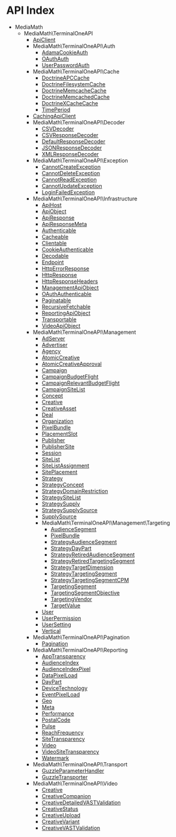 API Index
=========

* MediaMath
    * MediaMath\TerminalOneAPI
        * [ApiClient](MediaMath-TerminalOneAPI-ApiClient.md)
        * MediaMath\TerminalOneAPI\Auth
            * [AdamaCookieAuth](MediaMath-TerminalOneAPI-Auth-AdamaCookieAuth.md)
            * [OAuthAuth](MediaMath-TerminalOneAPI-Auth-OAuthAuth.md)
            * [UserPasswordAuth](MediaMath-TerminalOneAPI-Auth-UserPasswordAuth.md)
        * MediaMath\TerminalOneAPI\Cache
            * [DoctrineAPCCache](MediaMath-TerminalOneAPI-Cache-DoctrineAPCCache.md)
            * [DoctrineFilesystemCache](MediaMath-TerminalOneAPI-Cache-DoctrineFilesystemCache.md)
            * [DoctrineMemcacheCache](MediaMath-TerminalOneAPI-Cache-DoctrineMemcacheCache.md)
            * [DoctrineMemcachedCache](MediaMath-TerminalOneAPI-Cache-DoctrineMemcachedCache.md)
            * [DoctrineXCacheCache](MediaMath-TerminalOneAPI-Cache-DoctrineXCacheCache.md)
            * [TimePeriod](MediaMath-TerminalOneAPI-Cache-TimePeriod.md)
        * [CachingApiClient](MediaMath-TerminalOneAPI-CachingApiClient.md)
        * MediaMath\TerminalOneAPI\Decoder
            * [CSVDecoder](MediaMath-TerminalOneAPI-Decoder-CSVDecoder.md)
            * [CSVResponseDecoder](MediaMath-TerminalOneAPI-Decoder-CSVResponseDecoder.md)
            * [DefaultResponseDecoder](MediaMath-TerminalOneAPI-Decoder-DefaultResponseDecoder.md)
            * [JSONResponseDecoder](MediaMath-TerminalOneAPI-Decoder-JSONResponseDecoder.md)
            * [XMLResponseDecoder](MediaMath-TerminalOneAPI-Decoder-XMLResponseDecoder.md)
        * MediaMath\TerminalOneAPI\Exception
            * [CannotCreateException](MediaMath-TerminalOneAPI-Exception-CannotCreateException.md)
            * [CannotDeleteException](MediaMath-TerminalOneAPI-Exception-CannotDeleteException.md)
            * [CannotReadException](MediaMath-TerminalOneAPI-Exception-CannotReadException.md)
            * [CannotUpdateException](MediaMath-TerminalOneAPI-Exception-CannotUpdateException.md)
            * [LoginFailedException](MediaMath-TerminalOneAPI-Exception-LoginFailedException.md)
        * MediaMath\TerminalOneAPI\Infrastructure
            * [ApiHost](MediaMath-TerminalOneAPI-Infrastructure-ApiHost.md)
            * [ApiObject](MediaMath-TerminalOneAPI-Infrastructure-ApiObject.md)
            * [ApiResponse](MediaMath-TerminalOneAPI-Infrastructure-ApiResponse.md)
            * [ApiResponseMeta](MediaMath-TerminalOneAPI-Infrastructure-ApiResponseMeta.md)
            * [Authenticable](MediaMath-TerminalOneAPI-Infrastructure-Authenticable.md)
            * [Cacheable](MediaMath-TerminalOneAPI-Infrastructure-Cacheable.md)
            * [Clientable](MediaMath-TerminalOneAPI-Infrastructure-Clientable.md)
            * [CookieAuthenticable](MediaMath-TerminalOneAPI-Infrastructure-CookieAuthenticable.md)
            * [Decodable](MediaMath-TerminalOneAPI-Infrastructure-Decodable.md)
            * [Endpoint](MediaMath-TerminalOneAPI-Infrastructure-Endpoint.md)
            * [HttpErrorResponse](MediaMath-TerminalOneAPI-Infrastructure-HttpErrorResponse.md)
            * [HttpResponse](MediaMath-TerminalOneAPI-Infrastructure-HttpResponse.md)
            * [HttpResponseHeaders](MediaMath-TerminalOneAPI-Infrastructure-HttpResponseHeaders.md)
            * [ManagementApiObject](MediaMath-TerminalOneAPI-Infrastructure-ManagementApiObject.md)
            * [OAuthAuthenticable](MediaMath-TerminalOneAPI-Infrastructure-OAuthAuthenticable.md)
            * [Paginatable](MediaMath-TerminalOneAPI-Infrastructure-Paginatable.md)
            * [RecursiveFetchable](MediaMath-TerminalOneAPI-Infrastructure-RecursiveFetchable.md)
            * [ReportingApiObject](MediaMath-TerminalOneAPI-Infrastructure-ReportingApiObject.md)
            * [Transportable](MediaMath-TerminalOneAPI-Infrastructure-Transportable.md)
            * [VideoApiObject](MediaMath-TerminalOneAPI-Infrastructure-VideoApiObject.md)
        * MediaMath\TerminalOneAPI\Management
            * [AdServer](MediaMath-TerminalOneAPI-Management-AdServer.md)
            * [Advertiser](MediaMath-TerminalOneAPI-Management-Advertiser.md)
            * [Agency](MediaMath-TerminalOneAPI-Management-Agency.md)
            * [AtomicCreative](MediaMath-TerminalOneAPI-Management-AtomicCreative.md)
            * [AtomicCreativeApproval](MediaMath-TerminalOneAPI-Management-AtomicCreativeApproval.md)
            * [Campaign](MediaMath-TerminalOneAPI-Management-Campaign.md)
            * [CampaignBudgetFlight](MediaMath-TerminalOneAPI-Management-CampaignBudgetFlight.md)
            * [CampaignRelevantBudgetFlight](MediaMath-TerminalOneAPI-Management-CampaignRelevantBudgetFlight.md)
            * [CampaignSiteList](MediaMath-TerminalOneAPI-Management-CampaignSiteList.md)
            * [Concept](MediaMath-TerminalOneAPI-Management-Concept.md)
            * [Creative](MediaMath-TerminalOneAPI-Management-Creative.md)
            * [CreativeAsset](MediaMath-TerminalOneAPI-Management-CreativeAsset.md)
            * [Deal](MediaMath-TerminalOneAPI-Management-Deal.md)
            * [Organization](MediaMath-TerminalOneAPI-Management-Organization.md)
            * [PixelBundle](MediaMath-TerminalOneAPI-Management-PixelBundle.md)
            * [PlacementSlot](MediaMath-TerminalOneAPI-Management-PlacementSlot.md)
            * [Publisher](MediaMath-TerminalOneAPI-Management-Publisher.md)
            * [PublisherSite](MediaMath-TerminalOneAPI-Management-PublisherSite.md)
            * [Session](MediaMath-TerminalOneAPI-Management-Session.md)
            * [SiteList](MediaMath-TerminalOneAPI-Management-SiteList.md)
            * [SiteListAssignment](MediaMath-TerminalOneAPI-Management-SiteListAssignment.md)
            * [SitePlacement](MediaMath-TerminalOneAPI-Management-SitePlacement.md)
            * [Strategy](MediaMath-TerminalOneAPI-Management-Strategy.md)
            * [StrategyConcept](MediaMath-TerminalOneAPI-Management-StrategyConcept.md)
            * [StrategyDomainRestriction](MediaMath-TerminalOneAPI-Management-StrategyDomainRestriction.md)
            * [StrategySiteList](MediaMath-TerminalOneAPI-Management-StrategySiteList.md)
            * [StrategySupply](MediaMath-TerminalOneAPI-Management-StrategySupply.md)
            * [StrategySupplySource](MediaMath-TerminalOneAPI-Management-StrategySupplySource.md)
            * [SupplySource](MediaMath-TerminalOneAPI-Management-SupplySource.md)
            * MediaMath\TerminalOneAPI\Management\Targeting
                * [AudienceSegment](MediaMath-TerminalOneAPI-Management-Targeting-AudienceSegment.md)
                * [PixelBundle](MediaMath-TerminalOneAPI-Management-Targeting-PixelBundle.md)
                * [StrategyAudienceSegment](MediaMath-TerminalOneAPI-Management-Targeting-StrategyAudienceSegment.md)
                * [StrategyDayPart](MediaMath-TerminalOneAPI-Management-Targeting-StrategyDayPart.md)
                * [StrategyRetiredAudienceSegment](MediaMath-TerminalOneAPI-Management-Targeting-StrategyRetiredAudienceSegment.md)
                * [StrategyRetiredTargetingSegment](MediaMath-TerminalOneAPI-Management-Targeting-StrategyRetiredTargetingSegment.md)
                * [StrategyTargetDimension](MediaMath-TerminalOneAPI-Management-Targeting-StrategyTargetDimension.md)
                * [StrategyTargetingSegment](MediaMath-TerminalOneAPI-Management-Targeting-StrategyTargetingSegment.md)
                * [StrategyTargetingSegmentCPM](MediaMath-TerminalOneAPI-Management-Targeting-StrategyTargetingSegmentCPM.md)
                * [TargetingSegment](MediaMath-TerminalOneAPI-Management-Targeting-TargetingSegment.md)
                * [TargetingSegmentObjective](MediaMath-TerminalOneAPI-Management-Targeting-TargetingSegmentObjective.md)
                * [TargetingVendor](MediaMath-TerminalOneAPI-Management-Targeting-TargetingVendor.md)
                * [TargetValue](MediaMath-TerminalOneAPI-Management-Targeting-TargetValue.md)
            * [User](MediaMath-TerminalOneAPI-Management-User.md)
            * [UserPermission](MediaMath-TerminalOneAPI-Management-UserPermission.md)
            * [UserSetting](MediaMath-TerminalOneAPI-Management-UserSetting.md)
            * [Vertical](MediaMath-TerminalOneAPI-Management-Vertical.md)
        * MediaMath\TerminalOneAPI\Pagination
            * [Pagination](MediaMath-TerminalOneAPI-Pagination-Pagination.md)
        * MediaMath\TerminalOneAPI\Reporting
            * [AppTransparency](MediaMath-TerminalOneAPI-Reporting-AppTransparency.md)
            * [AudienceIndex](MediaMath-TerminalOneAPI-Reporting-AudienceIndex.md)
            * [AudienceIndexPixel](MediaMath-TerminalOneAPI-Reporting-AudienceIndexPixel.md)
            * [DataPixelLoad](MediaMath-TerminalOneAPI-Reporting-DataPixelLoad.md)
            * [DayPart](MediaMath-TerminalOneAPI-Reporting-DayPart.md)
            * [DeviceTechnology](MediaMath-TerminalOneAPI-Reporting-DeviceTechnology.md)
            * [EventPixelLoad](MediaMath-TerminalOneAPI-Reporting-EventPixelLoad.md)
            * [Geo](MediaMath-TerminalOneAPI-Reporting-Geo.md)
            * [Meta](MediaMath-TerminalOneAPI-Reporting-Meta.md)
            * [Performance](MediaMath-TerminalOneAPI-Reporting-Performance.md)
            * [PostalCode](MediaMath-TerminalOneAPI-Reporting-PostalCode.md)
            * [Pulse](MediaMath-TerminalOneAPI-Reporting-Pulse.md)
            * [ReachFrequency](MediaMath-TerminalOneAPI-Reporting-ReachFrequency.md)
            * [SiteTransparency](MediaMath-TerminalOneAPI-Reporting-SiteTransparency.md)
            * [Video](MediaMath-TerminalOneAPI-Reporting-Video.md)
            * [VideoSiteTransparency](MediaMath-TerminalOneAPI-Reporting-VideoSiteTransparency.md)
            * [Watermark](MediaMath-TerminalOneAPI-Reporting-Watermark.md)
        * MediaMath\TerminalOneAPI\Transport
            * [GuzzleParameterHandler](MediaMath-TerminalOneAPI-Transport-GuzzleParameterHandler.md)
            * [GuzzleTransporter](MediaMath-TerminalOneAPI-Transport-GuzzleTransporter.md)
        * MediaMath\TerminalOneAPI\Video
            * [Creative](MediaMath-TerminalOneAPI-Video-Creative.md)
            * [CreativeCompanion](MediaMath-TerminalOneAPI-Video-CreativeCompanion.md)
            * [CreativeDetailedVASTValidation](MediaMath-TerminalOneAPI-Video-CreativeDetailedVASTValidation.md)
            * [CreativeStatus](MediaMath-TerminalOneAPI-Video-CreativeStatus.md)
            * [CreativeUpload](MediaMath-TerminalOneAPI-Video-CreativeUpload.md)
            * [CreativeVariant](MediaMath-TerminalOneAPI-Video-CreativeVariant.md)
            * [CreativeVASTValidation](MediaMath-TerminalOneAPI-Video-CreativeVASTValidation.md)

